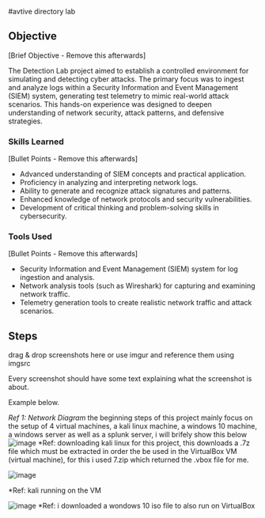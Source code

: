 #avtive directory lab

## Objective
[Brief Objective - Remove this afterwards]

The Detection Lab project aimed to establish a controlled environment for simulating and detecting cyber attacks. The primary focus was to ingest and analyze logs within a Security Information and Event Management (SIEM) system, generating test telemetry to mimic real-world attack scenarios. This hands-on experience was designed to deepen understanding of network security, attack patterns, and defensive strategies.

### Skills Learned
[Bullet Points - Remove this afterwards]

- Advanced understanding of SIEM concepts and practical application.
- Proficiency in analyzing and interpreting network logs.
- Ability to generate and recognize attack signatures and patterns.
- Enhanced knowledge of network protocols and security vulnerabilities.
- Development of critical thinking and problem-solving skills in cybersecurity.

### Tools Used
[Bullet Points - Remove this afterwards]

- Security Information and Event Management (SIEM) system for log ingestion and analysis.
- Network analysis tools (such as Wireshark) for capturing and examining network traffic.
- Telemetry generation tools to create realistic network traffic and attack scenarios.

## Steps
drag & drop screenshots here or use imgur and reference them using imgsrc

Every screenshot should have some text explaining what the screenshot is about.

Example below.

*Ref 1: Network Diagram*
the beginning steps of this project mainly focus on the setup of 4 virtual machines, a kali linux machine, a windows 10 machine, a windows server as well as a splunk server, i will brifely show this below 
![image](https://github.com/user-attachments/assets/eaee20eb-102a-4ac6-9802-ca5e69dff676)
*Ref: downloading kali linux for this project, this downloads a .7z file which must be extracted in order the be used in the VirtualBox VM (virtual machine), for this i used 7.zip which returned the .vbox file for me.

![image](https://github.com/user-attachments/assets/0fb8e696-9f4f-4bec-97fb-ba3553ae641c)

*Ref: kali running on the VM

![image](https://github.com/user-attachments/assets/cf90b5b9-504a-40cb-90c2-6c5b4e266a4d)
*Ref: i downloaded a wondows 10 iso file to also run on VirtualBox





